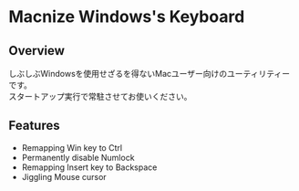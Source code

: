 # Macnize Windows's Keyboard

## Overview

しぶしぶWindowsを使用せざるを得ないMacユーザー向けのユーティリティーです。  
スタートアップ実行で常駐させてお使いください。

## Features

- Remapping Win key to Ctrl
- Permanently disable Numlock
- Remapping Insert key to Backspace
- Jiggling Mouse cursor
